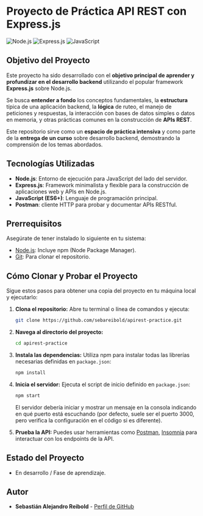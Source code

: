 # Proyecto de Práctica API REST con Express.js

![Node.js](https://img.shields.io/badge/Node.js-339933?style=for-the-badge&logo=node.js&logoColor=white)
![Express.js](https://img.shields.io/badge/Express.js-000000?style=for-the-badge&logo=express&logoColor=white)
![JavaScript](https://img.shields.io/badge/JavaScript-F7DF1E?style=for-the-badge&logo=javascript&logoColor=black)

## Objetivo del Proyecto

Este proyecto ha sido desarrollado con el **objetivo principal de aprender y profundizar en el desarrollo backend** utilizando el popular framework **Express.js** sobre Node.js.

Se busca **entender a fondo** los conceptos fundamentales, la **estructura** típica de una aplicación backend, la **lógica** de ruteo, el manejo de peticiones y respuestas, la interacción con bases de datos simples o datos en memoria, y otras prácticas comunes en la construcción de **APIs REST**.

Este repositorio sirve como un **espacio de práctica intensiva** y como parte de la **entrega de un curso** sobre desarrollo backend, demostrando la comprensión de los temas abordados.

## Tecnologías Utilizadas

*   **Node.js**: Entorno de ejecución para JavaScript del lado del servidor.
*   **Express.js**: Framework minimalista y flexible para la construcción de aplicaciones web y APIs en Node.js.
*   **JavaScript (ES6+)**: Lenguaje de programación principal.
*   **Postman**: cliente HTTP para probar y documentar APIs RESTful.

## Prerrequisitos

Asegúrate de tener instalado lo siguiente en tu sistema:

*   [Node.js](https://nodejs.org/): Incluye npm (Node Package Manager).
*   [Git](https://git-scm.com/): Para clonar el repositorio.

## Cómo Clonar y Probar el Proyecto

Sigue estos pasos para obtener una copia del proyecto en tu máquina local y ejecutarlo:

1.  **Clona el repositorio:**
    Abre tu terminal o línea de comandos y ejecuta:
    ```bash
    git clone https://github.com/sebareibold/apirest-practice.git
    ```

2.  **Navega al directorio del proyecto:**
    ```bash
    cd apirest-practice
    ```

3.  **Instala las dependencias:**
    Utiliza npm para instalar todas las librerías necesarias definidas en `package.json`:
    ```bash
    npm install
    ```

4.  **Inicia el servidor:**
    Ejecuta el script de inicio definido en `package.json`:
    ```bash
    npm start
    ```
    El servidor debería iniciar y mostrar un mensaje en la consola indicando en qué puerto está escuchando (por defecto, suele ser el puerto 3000, pero verifica la configuración en el código si es diferente).

5.  **Prueba la API:**
    Puedes usar herramientas como [Postman](https://www.postman.com/), [Insomnia](https://insomnia.rest/) para interactuar con los endpoints de la API.

## Estado del Proyecto

*   En desarrollo / Fase de aprendizaje.

## Autor

*   **Sebastián Alejandro Reibold** - [Perfil de GitHub](https://github.com/sebareibold)